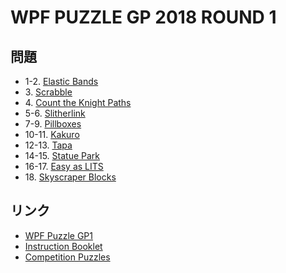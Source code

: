 # WPF PUZZLE GP 2018 ROUND 1

## 問題
- 1-2. [Elastic Bands](../puzzle/elasticbands.md)
- 3\. [Scrabble](../puzzle/scrabble.md)
- 4\. [Count the Knight Paths](../puzzle/counttheknightpaths.md)
- 5-6. [Slitherlink](../puzzle/slitherlink.md)
- 7-9. [Pillboxes](../puzzle/pillboxes.md)
- 10-11. [Kakuro](../puzzle/kakuro.md)
- 12-13. [Tapa](../puzzle/tapa.md)
- 14-15. [Statue Park](../puzzle/statuepark.md)
- 16-17. [Easy as LITS](../puzzle/easyas-lits.md)
- 18\. [Skyscraper Blocks](../puzzle/skyscraper-blocks.md)

## リンク
- [WPF Puzzle GP1](https://gp.worldpuzzle.org/content/wpf-puzzle-gp1-3)
- [Instruction Booklet](https://gp.worldpuzzle.org/content/instruction-booklet-66)
- [Competition Puzzles](https://gp.worldpuzzle.org/content/competition-puzzles-31)
